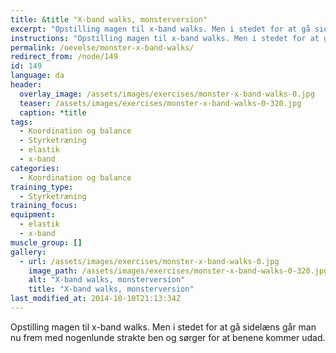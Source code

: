 ```yaml
---
title: &title "X-band walks, monsterversion"
excerpt: "Opstilling magen til x-band walks. Men i stedet for at gå sidelæns går man nu frem med nogenlunde strakte ben og sørger for at benene kommer udad."
instructions: "Opstilling magen til x-band walks. Men i stedet for at gå sidelæns går man nu frem med nogenlunde strakte ben og sørger for at benene kommer udad."
permalink: /oevelse/monster-x-band-walks/
redirect_from: /node/149
id: 149
language: da
header:
  overlay_image: /assets/images/exercises/monster-x-band-walks-0.jpg
  teaser: /assets/images/exercises/monster-x-band-walks-0-320.jpg
  caption: *title
tags:
  - Koordination og balance
  - Styrketræning
  - elastik
  - x-band
categories:
  - Koordination og balance
training_type: 
  - Styrketræning
training_focus: 
equipment:
  - elastik
  - x-band
muscle_group: []
gallery:
  - url: /assets/images/exercises/monster-x-band-walks-0.jpg
    image_path: /assets/images/exercises/monster-x-band-walks-0-320.jpg
    alt: "X-band walks, monsterversion"
    title: "X-band walks, monsterversion"
last_modified_at: 2014-10-10T21:13:34Z
---
```


Opstilling magen til x-band walks. Men i stedet for at gå sidelæns går man nu frem med nogenlunde strakte ben og sørger for at benene kommer udad.
